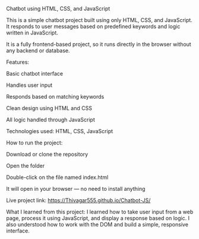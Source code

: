Chatbot using HTML, CSS, and JavaScript

This is a simple chatbot project built using only HTML, CSS, and JavaScript. It responds to user messages based on predefined keywords and logic written in JavaScript.

It is a fully frontend-based project, so it runs directly in the browser without any backend or database.

Features:

Basic chatbot interface

Handles user input

Responds based on matching keywords

Clean design using HTML and CSS

All logic handled through JavaScript

Technologies used:
HTML, CSS, JavaScript

How to run the project:

Download or clone the repository

Open the folder

Double-click on the file named index.html

It will open in your browser — no need to install anything

Live project link:
https://Thivagar555.github.io/Chatbot-JS/

What I learned from this project:
I learned how to take user input from a web page, process it using JavaScript, and display a response based on logic. I also understood how to work with the DOM and build a simple, responsive interface.
